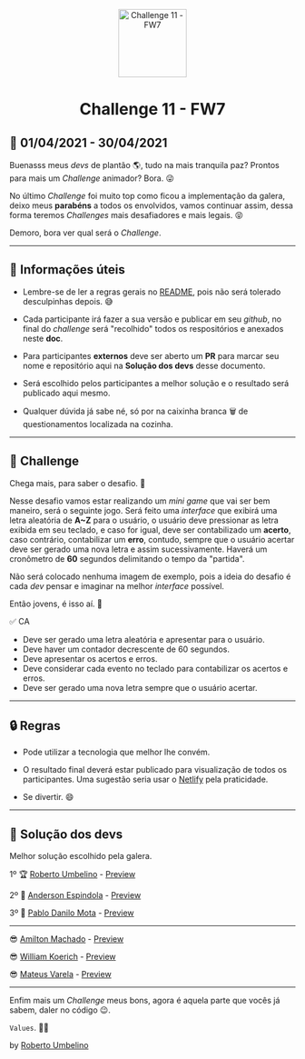 <p align="center">
  <img alt="Challenge 11 - FW7" width="120" title="Challenge 11 - FW7" src="../.github/logo.png" />
</p>

<h1 align="center">Challenge 11 - FW7</h1>

## 📅 01/04/2021 - 30/04/2021

Buenasss meus _devs_ de plantão 🌎, tudo na mais tranquila paz? Prontos para mais um _Challenge_ animador? Bora. 😜

No último _Challenge_ foi muito top como ficou a implementação da galera, deixo meus **parabéns** a todos os envolvidos, vamos continuar assim, dessa forma teremos _Challenges_ mais desafiadores e mais legais. 😝

Demoro, bora ver qual será o _Challenge_.

---

## 📕 Informações úteis

- Lembre-se de ler a regras gerais no [README](../README.md), pois não será tolerado desculpinhas depois. 😅

- Cada participante irá fazer a sua versão e publicar em seu _github_, no final do _challenge_ será "recolhido" todos os respositórios e anexados neste **doc**.

- Para participantes **externos** deve ser aberto um **PR** para marcar seu nome e repositório aqui na **Solução dos devs** desse documento.

- Será escolhido pelos participantes a melhor solução e o resultado será publicado aqui mesmo.

- Qualquer dúvida já sabe né, só por na caixinha branca 🗑️ de questionamentos localizada na cozinha.

---

## 🎯 Challenge

Chega mais, para saber o desafio. 📝

Nesse desafio vamos estar realizando um _mini game_ que vai ser bem maneiro, será o seguinte jogo. Será feito uma _interface_ que exibirá uma letra aleatória de **A~Z** para o usuário, o usuário deve pressionar as letra exibida em seu teclado, e caso for igual, deve ser contabilizado um **acerto**, caso contrário, contabilizar um **erro**, contudo, sempre que o usuário acertar deve ser gerado uma nova letra e assim sucessivamente. Haverá um cronômetro de **60** segundos delimitando o tempo da "partida".

Não será colocado nenhuma imagem de exemplo, pois a ideia do desafio é cada _dev_ pensar e imaginar na melhor _interface_ possível.

Então jovens, é isso aí. 🤩

✅ CA

- Deve ser gerado uma letra aleatória e apresentar para o usuário.
- Deve haver um contador decrescente de 60 segundos.
- Deve apresentar os acertos e erros.
- Deve considerar cada evento no teclado para contabilizar os acertos e erros.
- Deve ser gerado uma nova letra sempre que o usuário acertar.

---

## 🔒 Regras

- Pode utilizar a tecnologia que melhor lhe convém.

- O resultado final deverá estar publicado para visualização de todos os participantes. Uma sugestão seria usar o [Netlify](https://www.netlify.com/) pela praticidade.

- Se divertir. 😄

---

## 🤯 Solução dos devs

Melhor solução escolhido pela galera.

1º 🏆 [Roberto Umbelino](https://github.com/robertoumbelino/keyboard-hero) - [Preview](https://keyboard-hero.netlify.app/)

2º 🏅 [Anderson Espindola](https://github.com/andersonespindola/keyboard-hero-front) - [Preview](https://fast-keyboard-challenge.vercel.app/)

3º 🏅 [Pablo Danilo Mota](https://github.com/pablodanilomota/keyboard) - [Preview](https://keyboard-hero-react.netlify.app/)

---

😎 [Amilton Machado](https://github.com/amiltoncm/challenge11) - [Preview](https://challenge-eleven.herokuapp.com/)

😎 [William Koerich](https://github.com/William-Koerich/Keyboard-Hell) - [Preview](https://falling-letters-to-hell.netlify.app/)

😎 [Mateus Varela](https://github.com/mateusVarela/keyboard-game) - [Preview](https://practical-archimedes-34108c.netlify.app)

---

Enfim mais um _Challenge_ meus bons, agora é aquela parte que vocês já sabem, daler no código 😉.

`Values`. 👊😄

by [Roberto Umbelino](https://github.com/robertoumbelino)
